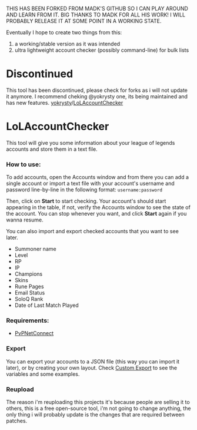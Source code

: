 THIS HAS BEEN FORKED FROM MADK'S GITHUB SO I CAN PLAY AROUND AND LEARN FROM IT.  BIG THANKS TO MADK FOR ALL HIS WORK!  I WILL PROBABLY RELEASE IT AT SOME POINT IN A WORKING STATE.

Eventually I hope to create two things from this: 
1) a working/stable version as it was intended
2) ultra lightweight account checker (possibly command-line) for bulk lists

Discontinued
=================
This tool has been discontinued, please check for forks as i will not update it anymore.
I recommend cheking @yokrysty one, its being maintained and has new features.
[yokrysty](https://github.com/yokrysty)/[LoLAccountChecker](https://github.com/yokrysty/LoLAccountChecker)


# LoLAccountChecker

This tool will give you some information about your league of legends accounts and store them in a text file.

### How to use:
To add accounts, open the Accounts window and from there you can add a single account or import a text file with your account's username and password line-by-line in the following format:
``
username:password
``

Then, click on **Start** to start checking. Your account's should start appearing in the table, if not, verify the Accounts window to see the state of the account. You can stop whenever you want, and click **Start** again if you wanna resume.
 
You can also import and export checked accounts that you want to see later.

* Summoner name
* Level
* RP
* IP
* Champions
* Skins
* Rune Pages
* Email Status
* SoloQ Rank
* Date of Last Match Played

### Requirements:

 * [PvPNetConnect](https://github.com/madk/PVPNetConnect)

### Export
You can export your accounts to a JSON file (this way you can import it later), or by creating your own layout. Check [Custom Export](https://github.com/madk/LoLAccountChecker/blob/master/Custom%20Export.md) to see the variables and some examples.


### Reupload
The reason i'm reuploading this projects it's because people are selling it to others, this is a free open-source tool, i'm not going to change anything, the only thing i will probably update is the changes that are required between patches.
